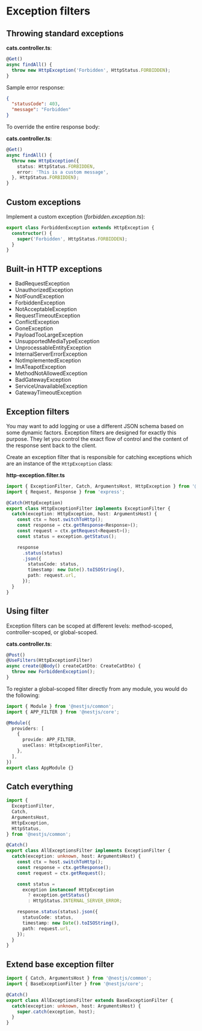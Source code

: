 # Exception filters


## Throwing standard exceptions

**cats.controller.ts**:

```ts
@Get()
async findAll() {
  throw new HttpException('Forbidden', HttpStatus.FORBIDDEN);
}
```

Sample error response:

```json
{
  "statusCode": 403,
  "message": "Forbidden"
}
```

To override the entire response body:

**cats.controller.ts**:

```ts
@Get()
async findAll() {
  throw new HttpException({
    status: HttpStatus.FORBIDDEN,
    error: 'This is a custom message',
  }, HttpStatus.FORBIDDEN);
}
```


## Custom exceptions

Implement a custom exception (*forbidden.exception.ts*):

```ts
export class ForbiddenException extends HttpException {
  constructor() {
    super('Forbidden', HttpStatus.FORBIDDEN);
  }
}
```


## Built-in HTTP exceptions

- BadRequestException
- UnauthorizedException
- NotFoundException
- ForbiddenException
- NotAcceptableException
- RequestTimeoutException
- ConflictException
- GoneException
- PayloadTooLargeException
- UnsupportedMediaTypeException
- UnprocessableEntityException
- InternalServerErrorException
- NotImplementedException
- ImATeapotException
- MethodNotAllowedException
- BadGatewayException
- ServiceUnavailableException
- GatewayTimeoutException


## Exception filters

You may want to add logging or use a different JSON schema based on some dynamic factors. Exception filters are designed for exactly this purpose. They let you control the exact flow of control and the content of the response sent back to the client.

Create an exception filter that is responsible for catching exceptions which are an instance of the `HttpException` class:

**http-exception.filter.ts**

```ts
import { ExceptionFilter, Catch, ArgumentsHost, HttpException } from '@nestjs/common';
import { Request, Response } from 'express';

@Catch(HttpException)
export class HttpExceptionFilter implements ExceptionFilter {
  catch(exception: HttpException, host: ArgumentsHost) {
    const ctx = host.switchToHttp();
    const response = ctx.getResponse<Response>();
    const request = ctx.getRequest<Request>();
    const status = exception.getStatus();

    response
      .status(status)
      .json({
        statusCode: status,
        timestamp: new Date().toISOString(),
        path: request.url,
      });
  }
}
```


## Using filter

Exception filters can be scoped at different levels: method-scoped, controller-scoped, or global-scoped.

**cats.controller.ts**:

```ts
@Post()
@UseFilters(HttpExceptionFilter)
async create(@Body() createCatDto: CreateCatDto) {
  throw new ForbiddenException();
}
```

To register a global-scoped filter directly from any module, you would do the following:

```ts
import { Module } from '@nestjs/common';
import { APP_FILTER } from '@nestjs/core';

@Module({
  providers: [
    {
      provide: APP_FILTER,
      useClass: HttpExceptionFilter,
    },
  ],
})
export class AppModule {}
```


## Catch everything

```ts
import {
  ExceptionFilter,
  Catch,
  ArgumentsHost,
  HttpException,
  HttpStatus,
} from '@nestjs/common';

@Catch()
export class AllExceptionsFilter implements ExceptionFilter {
  catch(exception: unknown, host: ArgumentsHost) {
    const ctx = host.switchToHttp();
    const response = ctx.getResponse();
    const request = ctx.getRequest();

    const status =
      exception instanceof HttpException
        ? exception.getStatus()
        : HttpStatus.INTERNAL_SERVER_ERROR;

    response.status(status).json({
      statusCode: status,
      timestamp: new Date().toISOString(),
      path: request.url,
    });
  }
}
```


## Extend base exception filter

```ts
import { Catch, ArgumentsHost } from '@nestjs/common';
import { BaseExceptionFilter } from '@nestjs/core';

@Catch()
export class AllExceptionsFilter extends BaseExceptionFilter {
  catch(exception: unknown, host: ArgumentsHost) {
    super.catch(exception, host);
  }
}
```